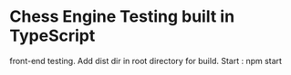 # Chess Engine Testing built in TypeScript
front-end testing. Add dist dir in root directory for build.
Start : npm start
